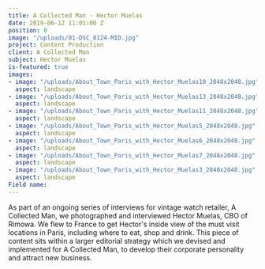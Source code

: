```yaml
---
title: A Collected Man - Hector Muelas
date: 2019-06-12 11:01:00 Z
position: 0
image: "/uploads/01-DSC_8124-MID.jpg"
project: Content Production
client: A Collected Man
subject: Hector Muelas
is-featured: true
images:
- image: "/uploads/About_Town_Paris_with_Hector_Muelas10_2048x2048.jpg"
  aspect: landscape
- image: "/uploads/About_Town_Paris_with_Hector_Muelas13_2048x2048.jpg"
  aspect: landscape
- image: "/uploads/About_Town_Paris_with_Hector_Muelas11_2048x2048.jpg"
  aspect: landscape
- image: "/uploads/About_Town_Paris_with_Hector_Muelas5_2048x2048.jpg"
  aspect: landscape
- image: "/uploads/About_Town_Paris_with_Hector_Muelas6_2048x2048.jpg"
  aspect: landscape
- image: "/uploads/About_Town_Paris_with_Hector_Muelas7_2048x2048.jpg"
  aspect: landscape
- image: "/uploads/About_Town_Paris_with_Hector_Muelas3_2048x2048.jpg"
  aspect: landscape
Field name: 
---
```


As part of an ongoing series of interviews for vintage watch retailer, A Collected Man, we photographed and interviewed Hector Muelas, CBO of Rimowa. We flew to France to get Hector's inside view of the must visit locations in Paris, including where to eat, shop and drink. This piece of content sits within a larger editorial strategy which we devised and implemented for A Collected Man, to develop their corporate personality and attract new business. 